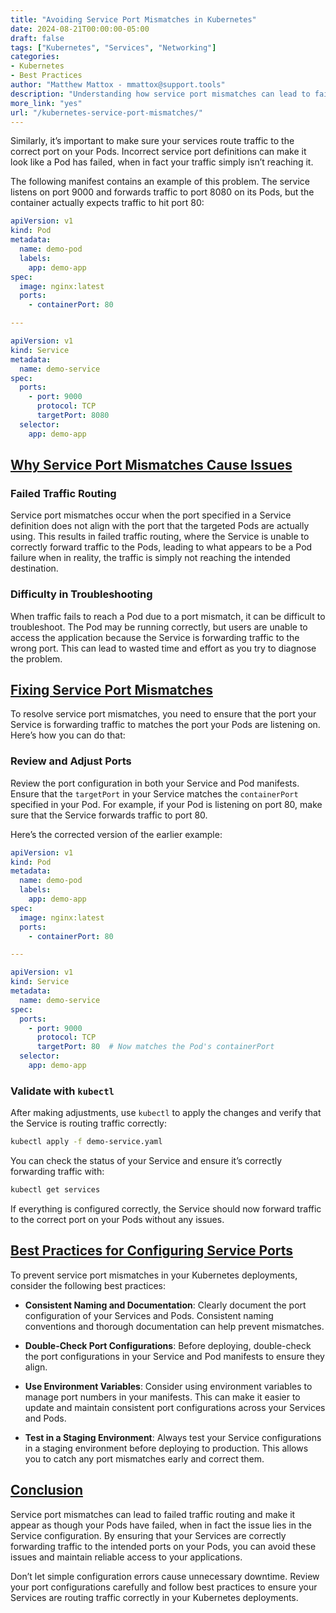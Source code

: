 ```yaml
---
title: "Avoiding Service Port Mismatches in Kubernetes"
date: 2024-08-21T00:00:00-05:00
draft: false
tags: ["Kubernetes", "Services", "Networking"]
categories:
- Kubernetes
- Best Practices
author: "Matthew Mattox - mmattox@support.tools"
description: "Understanding how service port mismatches can lead to failed traffic routing in Kubernetes and how to correctly configure ports."
more_link: "yes"
url: "/kubernetes-service-port-mismatches/"
---
```


Similarly, it’s important to make sure your services route traffic to the correct port on your Pods. Incorrect service port definitions can make it look like a Pod has failed, when in fact your traffic simply isn’t reaching it.

The following manifest contains an example of this problem. The service listens on port 9000 and forwards traffic to port 8080 on its Pods, but the container actually expects traffic to hit port 80:

```yaml
apiVersion: v1
kind: Pod
metadata:
  name: demo-pod
  labels:
    app: demo-app
spec:
  image: nginx:latest
  ports:
    - containerPort: 80

---

apiVersion: v1
kind: Service
metadata:
  name: demo-service
spec:
  ports:
    - port: 9000
      protocol: TCP
      targetPort: 8080
  selector:
    app: demo-app
```

<!--more-->

## [Why Service Port Mismatches Cause Issues](#why-service-port-mismatches-cause-issues)

### Failed Traffic Routing

Service port mismatches occur when the port specified in a Service definition does not align with the port that the targeted Pods are actually using. This results in failed traffic routing, where the Service is unable to correctly forward traffic to the Pods, leading to what appears to be a Pod failure when in reality, the traffic is simply not reaching the intended destination.

### Difficulty in Troubleshooting

When traffic fails to reach a Pod due to a port mismatch, it can be difficult to troubleshoot. The Pod may be running correctly, but users are unable to access the application because the Service is forwarding traffic to the wrong port. This can lead to wasted time and effort as you try to diagnose the problem.

## [Fixing Service Port Mismatches](#fixing-service-port-mismatches)

To resolve service port mismatches, you need to ensure that the port your Service is forwarding traffic to matches the port your Pods are listening on. Here’s how you can do that:

### Review and Adjust Ports

Review the port configuration in both your Service and Pod manifests. Ensure that the `targetPort` in your Service matches the `containerPort` specified in your Pod. For example, if your Pod is listening on port 80, make sure that the Service forwards traffic to port 80.

Here’s the corrected version of the earlier example:

```yaml
apiVersion: v1
kind: Pod
metadata:
  name: demo-pod
  labels:
    app: demo-app
spec:
  image: nginx:latest
  ports:
    - containerPort: 80

---

apiVersion: v1
kind: Service
metadata:
  name: demo-service
spec:
  ports:
    - port: 9000
      protocol: TCP
      targetPort: 80  # Now matches the Pod's containerPort
  selector:
    app: demo-app
```

### Validate with `kubectl`

After making adjustments, use `kubectl` to apply the changes and verify that the Service is routing traffic correctly:

```bash
kubectl apply -f demo-service.yaml
```

You can check the status of your Service and ensure it’s correctly forwarding traffic with:

```bash
kubectl get services
```

If everything is configured correctly, the Service should now forward traffic to the correct port on your Pods without any issues.

## [Best Practices for Configuring Service Ports](#best-practices-for-configuring-service-ports)

To prevent service port mismatches in your Kubernetes deployments, consider the following best practices:

- **Consistent Naming and Documentation**: Clearly document the port configuration of your Services and Pods. Consistent naming conventions and thorough documentation can help prevent mismatches.

- **Double-Check Port Configurations**: Before deploying, double-check the port configurations in your Service and Pod manifests to ensure they align.

- **Use Environment Variables**: Consider using environment variables to manage port numbers in your manifests. This can make it easier to update and maintain consistent port configurations across your Services and Pods.

- **Test in a Staging Environment**: Always test your Service configurations in a staging environment before deploying to production. This allows you to catch any port mismatches early and correct them.

## [Conclusion](#conclusion)

Service port mismatches can lead to failed traffic routing and make it appear as though your Pods have failed, when in fact the issue lies in the Service configuration. By ensuring that your Services are correctly forwarding traffic to the intended ports on your Pods, you can avoid these issues and maintain reliable access to your applications.

Don’t let simple configuration errors cause unnecessary downtime. Review your port configurations carefully and follow best practices to ensure your Services are routing traffic correctly in your Kubernetes deployments.
